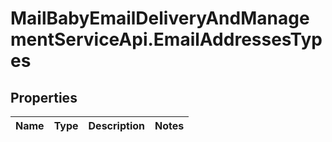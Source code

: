 # MailBabyEmailDeliveryAndManagementServiceApi.EmailAddressesTypes

## Properties
Name | Type | Description | Notes
------------ | ------------- | ------------- | -------------
